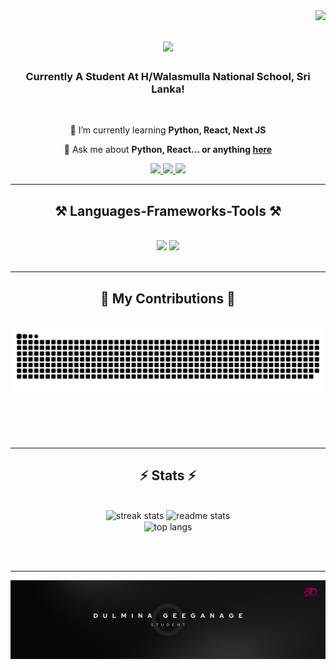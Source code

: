 <img align="right" src="https://visitor-badge.laobi.icu/badge?page_id=dulmina-jayaru.dulmina-jayaru" />

<h1 align="center">
    <img src="http://readme-typing-svg.herokuapp.com?font=Righteous&pause=1000&random=false&size=35&center=true&vCenter=true&width=500&height=70&duration=4000&&lines=Hey+There!+%F0%9F%91%8B;I'm+Dulmina+Jayaru+Geeganage." />
</h1>

<h3 align="center">Currently A Student At H/Walasmulla National School, Sri Lanka!</h3>

<br/>

<div align="center">
 
 🌱 I’m currently learning **Python, React, Next JS**

💬 Ask me about **Python, React... or anything [here](https://github.com/dulmina-jayaru/dulmina-jayaru/issues)**


 </div>
 
<div align="center"> 
  <a href="mailto:dulminageeganage20@gmal.com">
    <img src="https://img.shields.io/badge/Gmail-333333?style=for-the-badge&logo=gmail&logoColor=red" />
  </a>
  <a href="https://www.linkedin.com/in/dulmina-geeganagee/" target="_blank">
    <img src="https://img.shields.io/badge/LinkedIn-0077B5?style=for-the-badge&logo=linkedin&logoColor=white" target="_blank" />
  </a>
   <a href="https://dulmina.tech/" target="_blank">
     <img src="https://img.shields.io/badge/Portfolio-FF5722?style=for-the-badge&logo=todoist&logoColor=white" target="_blank" /> <!-- sqlite, safari, google-chrome are other good icon options -->
  </a>
</div>

 <hr/>
 
<h2 align="center">⚒️ Languages-Frameworks-Tools ⚒️</h2>
<br/>
<div align="center">
    <img src="https://skillicons.dev/icons?i=react,bootstrap,mui,html,css,vscode,github,figma,tailwind,git" />
    <img src="https://skillicons.dev/icons?i=nodejs,python,javascript,typescript,express,firebase,mongodb,nextjs,flask" /><br>
</div>

<br/>
<hr/>

<div align="center">
  <h2>🐍 My Contributions 🐍</h2>
  <br>
  <img alt="snake eating my contributions" src="https://raw.githubusercontent.com/dulmina-jayaru/dulmina-jayaru/output/github-contribution-grid-snake.svg" />
  
  <br/><br/><br/>
</div>

<hr/>

<h2 align="center">⚡ Stats ⚡</h2>
<br>
<div align=center>
  <img width=390 src="https://github-readme-streak-stats-salesp07.vercel.app/?user=dulmina-jayaru&count_private=true&theme=react&border_radius=10" alt="streak stats"/>
  <img width=390 src="https://github-readme-stats-salesp07.vercel.app/api?username=dulmina-jayaru&count_private=true&show_icons=true&theme=react&rank_icon=github&border_radius=10" alt="readme stats" />
  <br/>
  <img width=325 align="center" src="https://github-readme-stats-salesp07.vercel.app/api/top-langs/?username=dulmina-jayaru&hide=HTML&langs_count=8&layout=compact&theme=react&border_radius=10&size_weight=0.5&count_weight=0.5&exclude_repo=github-readme-stats" alt="top langs" />
</div>

<br/><br/>

<hr/>
  <img src="https://raw.githubusercontent.com/dulmina-jayaru/dulmina-jayaru/main/bg.png" alt="Dulmina Geeganage"/>
<br/>

